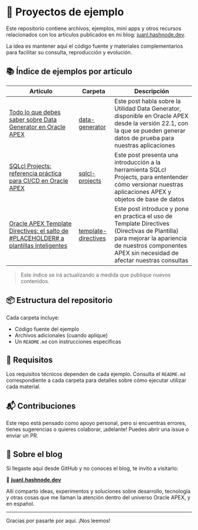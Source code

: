 # 🧪 Proyectos de ejemplo

Este repositorio contiene archivos, ejemplos, mini apps y otros recursos relacionados con los artículos publicados en mi blog: [juanl.hashnode.dev](https://juanl.hashnode.dev/).

La idea es mantener aquí el código fuente y materiales complementarios para facilitar su consulta, reproducción y evolución.

## 📚 Índice de ejemplos por artículo

| Artículo | Carpeta | Descripción |
|----------|---------|-------------|
| [Todo lo que debes saber sobre Data Generator en Oracle APEX](https://juanl.hashnode.dev/todo-lo-que-debes-saber-sobre-data-generator-en-oracle-apex)  | [data-generator](/data-generator) | Este post habla sobre la Utilidad Data Generator, disponible en Oracle APEX desde la versión 22.1, con la que se pueden generar datos de prueba para nuestras aplicaciones |
| [SQLcl Projects: referencia práctica para CI/CD en Oracle APEX](https://juanl.hashnode.dev/sqlcl-projects-referencia-practica-para-cicd-en-oracle-apex)  | [sqlcl-projects](/sqlcl-projects) | Este post presenta una introducción a la herramienta SQLcl Projects, para ententender cómo versionar nuestras aplicaciones APEX y objetos de base de datos |
| [Oracle APEX Template Directives: el salto de #PLACEHOLDER# a plantillas inteligentes](https://juanl.hashnode.dev/oracle-apex-template-directives-el-salto-de-placeholder-a-plantillas-inteligentes)  | [template-directives](/template-directives) | Este post introduce y pone en practica el uso de Template Directives (Directivas de Plantilla) para mejorar la apariencia de nuestros componentes APEX sin necesidad de afectar nuestras consultas |


> Este índice se irá actualizando a medida que publique nuevos contenidos.

## 📦 Estructura del repositorio

Cada carpeta incluye:

- Código fuente del ejemplo
- Archivos adicionales (cuando aplique)
- Un `README.md` con instrucciones específicas

## 🔧 Requisitos

Los requisitos técnicos dependen de cada ejemplo. Consulta el `README.md` correspondiente a cada carpeta para detalles sobre cómo ejecutar utilizar cada material.

## 📬 Contribuciones

Este repo está pensado como apoyo personal, pero si encuentras errores, tienes sugerencias o quieres colaborar, ¡adelante! Puedes abrir una issue o enviar un PR.

## 🧠 Sobre el blog

Si llegaste aquí desde GitHub y no conoces el blog, te invito a visitarlo:

📗 **[juanl.hashnode.dev](https://juanl.hashnode.dev/)**

Allí comparto ideas, experimentos y soluciones sobre desarrollo, tecnología y otras cosas que me llaman la atención dentro del universo Oracle APEX, y en español.

---

Gracias por pasarte por aquí. ¡Nos leemos!